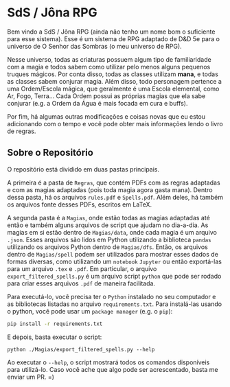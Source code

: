 # SdS / Jôna RPG

Bem vindo a SdS / Jôna RPG (ainda não tenho um nome bom o suficiente para esse
sistema). Esse é um sistema de RPG adaptado de D&D 5e para o universo de O
Senhor das Sombras (o meu universo de RPG).

Nesse universo, todas as criaturas possuem algum tipo de familiaridade com a
magia e todos sabem como utilizar pelo menos alguns pequenos truques mágicos.
Por conta disso, todas as classes utilizam **mana**, e todas as classes sabem
conjurar magia. Além disso, todo personagem pertence a uma Ordem/Escola mágica,
que geralmente é uma Escola elemental, como Ar, Fogo, Terra... Cada Ordem possui
as próprias magias que ela sabe conjurar (e.g. a Ordem da Água é mais focada em
cura e buffs).

Por fim, há algumas outras modificações e coisas novas que eu estou adicionando
com o tempo e você pode obter mais informações lendo o livro de regras.

## Sobre o Repositório

O repositório está dividido em duas pastas principais.

A primeira é a pasta de `Regras`, que contém PDFs com as regras adaptadas e com
as magias adaptadas (pois toda magia agora gasta mana). Dentro dessa pasta, há
os arquivos `rules.pdf` e `Spells.pdf`. Além deles, há também os arquivos fonte
desses PDFs, escritos em LaTeX.

A segunda pasta é a `Magias`, onde estão todas as magias adaptadas até então e
também alguns arquivos de script que ajudam no dia-a-dia. As magias em si estão
dentro de `Magias/data`, onde cada magia é um arquivo `.json`. Esses arquivos
são lidos em Python utilizando a biblioteca `pandas` utilizando os arquivos
Python dentro de `Magias/dfs`. Então, os arquivos dentro de `Magias/spell` podem
ser utilizados para mostrar esses dados de formas diversas, como utilizando um
`notebook` `Jupyter` ou então exportá-las para um arquivo `.tex` e `.pdf`. Em
particular, o arquivo `export_filtered_spells.py` é um arquivo script `python`
que pode ser rodado para criar esses arquivos `.pdf` de maneira facilitada.

Para executá-lo, você precisa ter o `Python` instalado no seu computador e as
bibliotecas listadas no arquivo `requirements.txt`. Para instalá-las usando o
python, você pode usar um `package manager` (e.g. o `pip`):

```bash
pip install -r requirements.txt
```

E depois, basta executar o script:

```
python ./Magias/export_filtered_spells.py --help
```

Ao executar o `--help`, o script mostrará todos os comandos disponíveis para
utilizá-lo. Caso você ache que algo pode ser acrescentado, basta me enviar um
PR. =)
